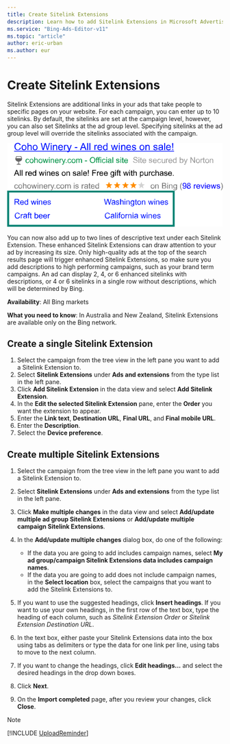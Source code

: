 ```yaml
---
title: Create Sitelink Extensions
description: Learn how to add Sitelink Extensions in Microsoft Advertising Editor, where are additional links you can add to your ad.
ms.service: "Bing-Ads-Editor-v11"
ms.topic: "article"
author: eric-urban
ms.author: eur
---
```


# Create Sitelink Extensions

Sitelink Extensions are additional links in your ads that take people to specific pages on your website. For each campaign, you can enter up to 10 sitelinks. By default, the sitelinks are set at the campaign level, however, you can also set Sitelinks at the ad group level. Specifying sitelinks at the ad group level will override the sitelinks associated with the campaign.

![Sitelink Extensions](../images/BA_CONC_Extension_Sitelink.svg)

You can now also add up to two lines of descriptive text under each Sitelink Extension. These enhanced Sitelink Extensions can draw attention to your ad by increasing its size. Only high-quality ads at the top of the search results page will trigger enhanced Sitelink Extensions, so make sure you add descriptions to high performing campaigns, such as your brand term campaigns. An ad can display 2, 4, or 6 enhanced sitelinks with descriptions, or 4 or 6 sitelinks in a single row without descriptions, which will be determined by Bing.

**Availability**: All Bing markets

**What you need to know**: In Australia and New Zealand, Sitelink Extensions are available only on the Bing network.

## Create a single Sitelink Extension
1. Select the campaign from the tree view in the left pane you want to add a Sitelink Extension to.
1. Select **Sitelink Extensions** under **Ads and extensions** from the type list in the left pane.
1. Click **Add Sitelink Extension** in the data view and select **Add Sitelink Extension**.
1. In the **Edit the selected Sitelink Extension** pane, enter the **Order** you want the extension to appear.
1. Enter the **Link text**, **Destination URL**, **Final URL**, and **Final mobile URL**.
1. Enter the **Description**.
1. Select the **Device preference**.

## Create multiple Sitelink Extensions
1. Select the campaign from the tree view in the left pane you want to add a Sitelink Extension to.
1. Select **Sitelink Extensions** under **Ads and extensions** from the type list in the left pane.
1. Click **Make multiple changes** in the data view and select **Add/update multiple ad group Sitelink Extensions** or **Add/update multiple campaign Sitelink Extensions**.
1. In the **Add/update multiple changes** dialog box, do one of the following:
   - If the data you are going to add includes campaign names, select **My ad group/campaign Sitelink Extensions data includes campaign names**.
   - If the data you are going to add does not include campaign names, in the **Select location** box, select the campaigns that you want to add the Sitelink Extensions to.

1. If you want to use the suggested headings, click **Insert headings**. If you want to use your own headings, in the first row of the text box, type the heading of each column, such as *Sitelink Extension Order* or *Sitelink Extension Destination URL*.
1. In the text box, either paste your Sitelink Extensions data into the box using tabs as delimiters or type the data for one link per line, using tabs to move to the next column.
1. If you want to change the headings, click **Edit headings...** and select the desired headings in the drop down boxes.
1. Click **Next**.
1. On the **Import completed** page, after you review your changes, click **Close**.

> [!NOTE]
> [!INCLUDE [UploadReminder](./includes/UploadReminder.md)]


